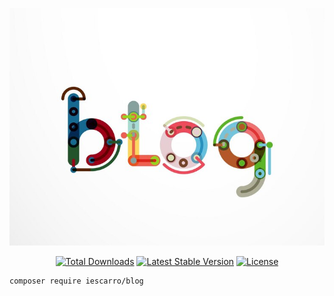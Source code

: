 <p align="center">
    <img alt="Logo Blog" src="/art/logo.png">
</p>

<p align="center">
    <a href="https://packagist.org/packages/iescarro/blog"><img src="https://img.shields.io/packagist/dt/iescarro/blog" alt="Total Downloads"></a>
    <a href="https://packagist.org/packages/iescarro/blog"><img src="https://img.shields.io/packagist/v/iescarro/blog" alt="Latest Stable Version"></a>
    <a href="https://packagist.org/packages/iescarro/blog"><img src="https://img.shields.io/packagist/l/iescarro/blog" alt="License"></a>
</p>

```
composer require iescarro/blog
```

